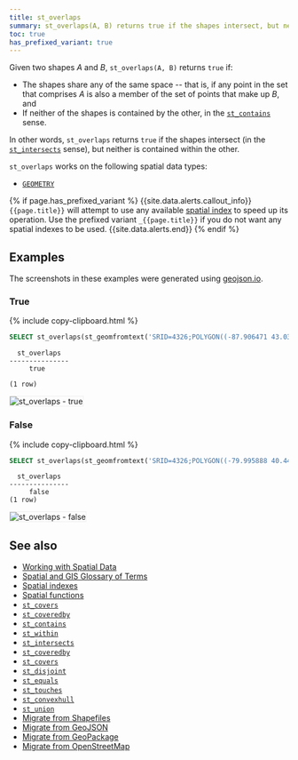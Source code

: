 ```yaml
---
title: st_overlaps
summary: st_overlaps(A, B) returns true if the shapes intersect, but neither is contained within the other.
toc: true
has_prefixed_variant: true
---
```


Given two shapes _A_ and _B_, `st_overlaps(A, B)` returns `true` if:

- The shapes share any of the same space -- that is, if any point in the set that comprises _A_ is also a member of the set of points that make up _B_, and
- If neither of the shapes is contained by the other, in the [`st_contains`](st_contains.html) sense.

In other words, `st_overlaps` returns `true` if the shapes intersect (in the [`st_intersects`](st_intersects.html) sense), but neither is contained within the other.

`st_overlaps` works on the following spatial data types:

- [`GEOMETRY`](spatial-glossary.html#geometry)

{% if page.has_prefixed_variant %}
{{site.data.alerts.callout_info}}
`{{page.title}}` will attempt to use any available [spatial index](spatial-indexes.html) to speed up its operation.  Use the prefixed variant `_{{page.title}}` if you do not want any spatial indexes to be used.
{{site.data.alerts.end}}
{% endif %}

## Examples

The screenshots in these examples were generated using [geojson.io](http://geojson.io).

### True

{% include copy-clipboard.html %}
~~~ sql
SELECT st_overlaps(st_geomfromtext('SRID=4326;POLYGON((-87.906471 43.038902, -95.992775 36.153980, -75.704722 36.076944, -87.906471 43.038902))'), st_geomfromtext('SRID=4326;POLYGON((-84.191605 39.758949, -75.165222 39.952583, -78.878738 42.880230, -84.191605 39.758949))'));
~~~

~~~
  st_overlaps
---------------
     true

(1 row)
~~~

<img src="{{ 'images/v20.2/geospatial/st_overlaps_true.png' | relative_url }}" alt="st_overlaps - true" style="border:1px solid #eee;max-width:100%" />

### False

{% include copy-clipboard.html %}
~~~ sql
SELECT st_overlaps(st_geomfromtext('SRID=4326;POLYGON((-79.995888 40.440624,-74.666728 40.358244, -76.5 42.443333, -79.995888 40.440624))'), st_geomfromtext('SRID=4326;POLYGON((-79.976111 40.374444, -74.621157 40.323294, -76.609383 39.299236, -79.976111 40.374444))'));
~~~

~~~
  st_overlaps
---------------
     false
(1 row)
~~~

<img src="{{ 'images/v20.2/geospatial/st_overlaps_false.png' | relative_url }}" alt="st_overlaps - false" style="border:1px solid #eee;max-width:100%" />

## See also

- [Working with Spatial Data](spatial-data.html)
- [Spatial and GIS Glossary of Terms](spatial-glossary.html)
- [Spatial indexes](spatial-indexes.html)
- [Spatial functions](functions-and-operators.html#spatial-functions)
- [`st_covers`](st_covers.html)
- [`st_coveredby`](st_coveredby.html)
- [`st_contains`](st_contains.html)
- [`st_within`](st_within.html)
- [`st_intersects`](st_intersects.html)
- [`st_coveredby`](st_coveredby.html)
- [`st_covers`](st_covers.html)
- [`st_disjoint`](st_disjoint.html)
- [`st_equals`](st_equals.html)
- [`st_touches`](st_touches.html)
- [`st_convexhull`](st_convexhull.html)
- [`st_union`](st_union.html)
- [Migrate from Shapefiles](migrate-from-shapefiles.html)
- [Migrate from GeoJSON](migrate-from-geojson.html)
- [Migrate from GeoPackage](migrate-from-geopackage.html)
- [Migrate from OpenStreetMap](migrate-from-openstreetmap.html)
